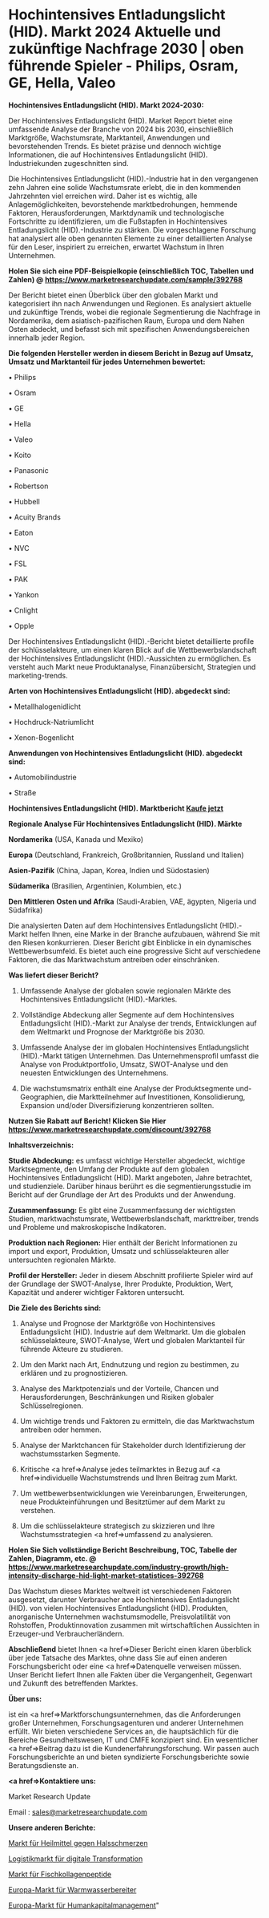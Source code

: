 # Hochintensives Entladungslicht (HID). Markt 2024 Aktuelle und zukünftige Nachfrage 2030 | oben führende Spieler - Philips, Osram, GE, Hella, Valeo

<strong>Hochintensives Entladungslicht (HID). Markt 2024-2030:</strong>

Der Hochintensives Entladungslicht (HID). Market Report bietet eine umfassende Analyse der Branche von 2024 bis 2030, einschließlich Marktgröße, Wachstumsrate, Marktanteil, Anwendungen und bevorstehenden Trends. Es bietet präzise und dennoch wichtige Informationen, die auf Hochintensives Entladungslicht (HID). Industriekunden zugeschnitten sind.

Die Hochintensives Entladungslicht (HID).-Industrie hat in den vergangenen zehn Jahren eine solide Wachstumsrate erlebt, die in den kommenden Jahrzehnten viel erreichen wird. Daher ist es wichtig, alle Anlagemöglichkeiten, bevorstehende marktbedrohungen, hemmende Faktoren, Herausforderungen, Marktdynamik und technologische Fortschritte zu identifizieren, um die Fußstapfen in Hochintensives Entladungslicht (HID).-Industrie zu stärken. Die vorgeschlagene Forschung hat analysiert alle oben genannten Elemente zu einer detaillierten Analyse für den Leser, inspiriert zu erreichen, erwartet Wachstum in Ihren Unternehmen.

<strong>Holen Sie sich eine PDF-Beispielkopie (einschließlich TOC, Tabellen und Zahlen) @
</strong><strong><a href=https://www.marketresearchupdate.com/sample/392768><strong>https://www.marketresearchupdate.com/sample/392768</u></font></a></strong></strong>

Der Bericht bietet einen Überblick über den globalen Markt und kategorisiert ihn nach Anwendungen und Regionen. Es analysiert aktuelle und zukünftige Trends, wobei die regionale Segmentierung die Nachfrage in Nordamerika, dem asiatisch-pazifischen Raum, Europa und dem Nahen Osten abdeckt, und befasst sich mit spezifischen Anwendungsbereichen innerhalb jeder Region.

<strong>Die folgenden Hersteller werden in diesem Bericht in Bezug auf Umsatz, Umsatz und Marktanteil für jedes Unternehmen bewertet:</strong>

• Philips

• Osram

• GE

• Hella

• Valeo

• Koito

• Panasonic

• Robertson

• Hubbell

• Acuity Brands

• Eaton

• NVC

• FSL

• PAK

• Yankon

• Cnlight

• Opple

Der Hochintensives Entladungslicht (HID).-Bericht bietet detaillierte profile der schlüsselakteure, um einen klaren Blick auf die Wettbewerbslandschaft der Hochintensives Entladungslicht (HID).-Aussichten zu ermöglichen. Es versteht auch Markt neue Produktanalyse, Finanzübersicht, Strategien und marketing-trends.

<strong>Arten von Hochintensives Entladungslicht (HID). abgedeckt sind:</strong>

• Metallhalogenidlicht

• Hochdruck-Natriumlicht

• Xenon-Bogenlicht

<strong>Anwendungen von Hochintensives Entladungslicht (HID). abgedeckt sind:</strong>

• Automobilindustrie

• Straße

<strong>Hochintensives Entladungslicht (HID). Marktbericht <a href=https://www.marketresearchupdate.com/buynow/392768>Kaufe jetzt</a></strong>

<strong>Regionale Analyse Für Hochintensives Entladungslicht (HID). Märkte</strong>

<strong>Nordamerika</strong> (USA, Kanada und Mexiko)

<strong>Europa</strong> (Deutschland, Frankreich, Großbritannien, Russland und Italien)

<strong>Asien-Pazifik</strong> (China, Japan, Korea, Indien und Südostasien)

<strong>Südamerika</strong> (Brasilien, Argentinien, Kolumbien, etc.)

<strong>Den Mittleren</strong> <strong>Osten und Afrika</strong> (Saudi-Arabien, VAE, ägypten, Nigeria und Südafrika)

Die analysierten Daten auf dem Hochintensives Entladungslicht (HID).-Markt helfen Ihnen, eine Marke in der Branche aufzubauen, während Sie mit den Riesen konkurrieren. Dieser Bericht gibt Einblicke in ein dynamisches Wettbewerbsumfeld. Es bietet auch eine progressive Sicht auf verschiedene Faktoren, die das Marktwachstum antreiben oder einschränken.

<strong>Was liefert dieser Bericht?</strong>

1. Umfassende Analyse der globalen sowie regionalen Märkte des Hochintensives Entladungslicht (HID).-Marktes.

2. Vollständige Abdeckung aller Segmente auf dem Hochintensives Entladungslicht (HID).-Markt zur Analyse der trends, Entwicklungen auf dem Weltmarkt und Prognose der Marktgröße bis 2030.

3. Umfassende Analyse der im globalen Hochintensives Entladungslicht (HID).-Markt tätigen Unternehmen. Das Unternehmensprofil umfasst die Analyse von Produktportfolio, Umsatz, SWOT-Analyse und den neuesten Entwicklungen des Unternehmens.

4. Die wachstumsmatrix enthält eine Analyse der Produktsegmente und-Geographien, die Marktteilnehmer auf Investitionen, Konsolidierung, Expansion und/oder Diversifizierung konzentrieren sollten.

<strong>Nutzen Sie Rabatt auf Bericht! Klicken Sie Hier
</strong><strong><a href=https://www.marketresearchupdate.com/discount/392768>https://www.marketresearchupdate.com/discount/392768</b></u></font></strong></a>

<strong>Inhaltsverzeichnis:</strong>

<strong>Studie Abdeckung:</strong> es umfasst wichtige Hersteller abgedeckt, wichtige Marktsegmente, den Umfang der Produkte auf dem globalen Hochintensives Entladungslicht (HID). Markt angeboten, Jahre betrachtet, und studienziele. Darüber hinaus berührt es die segmentierungsstudie im Bericht auf der Grundlage der Art des Produkts und der Anwendung.

<strong>Zusammenfassung:</strong> Es gibt eine Zusammenfassung der wichtigsten Studien, marktwachstumsrate, Wettbewerbslandschaft, markttreiber, trends und Probleme und makroskopische Indikatoren.

<strong>Produktion nach Regionen:</strong> Hier enthält der Bericht Informationen zu import und export, Produktion, Umsatz und schlüsselakteuren aller untersuchten regionalen Märkte.

<strong>Profil der Hersteller:</strong> Jeder in diesem Abschnitt profilierte Spieler wird auf der Grundlage der SWOT-Analyse, Ihrer Produkte, Produktion, Wert, Kapazität und anderer wichtiger Faktoren untersucht.

<strong>Die Ziele des Berichts sind:</strong>

1) Analyse und Prognose der Marktgröße von Hochintensives Entladungslicht (HID). Industrie auf dem Weltmarkt.
Um die globalen schlüsselakteure, SWOT-Analyse, Wert und globalen Marktanteil für führende Akteure zu studieren.

2) Um den Markt nach Art, Endnutzung und region zu bestimmen, zu erklären und zu prognostizieren.

3) Analyse des Marktpotenzials und der Vorteile, Chancen und Herausforderungen, Beschränkungen und Risiken globaler Schlüsselregionen.

4) Um wichtige trends und Faktoren zu ermitteln, die das Marktwachstum antreiben oder hemmen.

5) Analyse der Marktchancen für Stakeholder durch Identifizierung der wachstumsstarken Segmente.

6) Kritische <a href=>Analyse</a> jedes teilmarktes in Bezug auf <a href=>individuelle</a> Wachstumstrends und Ihren Beitrag zum Markt.

7) Um wettbewerbsentwicklungen wie Vereinbarungen, Erweiterungen, neue Produkteinführungen und Besitztümer auf dem Markt zu verstehen.

8) Um die schlüsselakteure strategisch zu skizzieren und Ihre Wachstumsstrategien <a href=>umfassend</a> zu analysieren.

<strong>Holen Sie Sich vollständige Bericht Beschreibung, TOC, Tabelle der Zahlen, Diagramm, etc. @ </strong><strong><a href=https://www.marketresearchupdate.com/industry-growth/high-intensity-discharge-hid-light-market-statistices-392768>https://www.marketresearchupdate.com/industry-growth/high-intensity-discharge-hid-light-market-statistices-392768</a></font></strong>

Das Wachstum dieses Marktes weltweit ist verschiedenen Faktoren ausgesetzt, darunter Verbraucher ace Hochintensives Entladungslicht (HID). von vielen Hochintensives Entladungslicht (HID). Produkten, anorganische Unternehmen wachstumsmodelle, Preisvolatilität von Rohstoffen, Produktinnovation zusammen mit wirtschaftlichen Aussichten in Erzeuger-und Verbraucherländern.

<strong>Abschließend</strong> bietet Ihnen <a href=>Dieser</a> Bericht einen klaren überblick über jede Tatsache des Marktes, ohne dass Sie auf einen anderen Forschungsbericht oder eine <a href=>Datenquelle</a> verweisen müssen. Unser Bericht liefert Ihnen alle Fakten über die Vergangenheit, Gegenwart und Zukunft des betreffenden Marktes.

<strong>Über uns:</strong>

 ist ein <a href=>Marktfors</a>chungsunternehmen, das die Anforderungen großer Unternehmen, Forschungsagenturen und anderer Unternehmen erfüllt. Wir bieten verschiedene Services an, die hauptsächlich für die Bereiche Gesundheitswesen, IT und CMFE konzipiert sind. Ein wesentlicher <a href=>Beitrag</a> dazu ist die Kundenerfahrungsforschung. Wir passen auch Forschungsberichte an und bieten syndizierte Forschungsberichte sowie Beratungsdienste an.

<strong><a href=>Kontaktiere uns:</a></strong>

Market Research Update

Email : sales@marketresearchupdate.com

<strong>Unsere anderen Berichte:</strong>

<a href=https://www.linkedin.com/pulse/sore-throat-remedies-market-witness-huge-growth>Markt für Heilmittel gegen Halsschmerzen</a>

<a href=https://www.linkedin.com/pulse/digital-transformation-logistics-market-size>Logistikmarkt für digitale Transformation</a>

<a href=https://www.linkedin.com/pulse/fish-collagen-peptides-market-size-industry-growth>Markt für Fischkollagenpeptide</a>

<a href=https://www.linkedin.com/pulse/europe-hot-water-heaters-market-size>Europa-Markt für Warmwasserbereiter</a>

<a href=https://www.linkedin.com/pulse/europe-human-capital-management-market-2023-new-ovp5f/>Europa-Markt für Humankapitalmanagement</a>"
